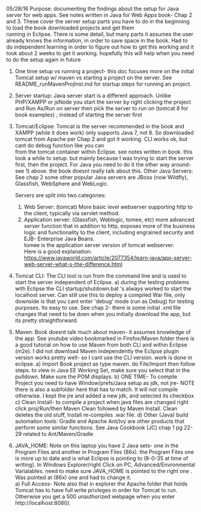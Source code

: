 05/28/16
Purpose: documenting the findings about the setup for Java server for web apps.  See notes written in Java for Web Apps book- Chap 
 2 and 3.  These cover the server setup parts you have to do in the beginning to load the book downloaded projects and get them     
 running in Eclipse. There is some detail, but many parts it assumes the user already knows the information, in order to save space 
 in the book.  Had to do independent learning
 in order to figure out how to get this working and it took about 2 weeks to get it working.
 hopefully this will help when you need to do the setup again in future

1) One time setup vs running a project- this doc focuses more on the initial Tomcat setup w/ maven vs starting a project on the server. See README_runMavenProjInst.md for startup steps for running an project. 

2) Server startup: Java server start is a different approach.  Unlike PHP/XAMPP or jsNode you start the server by right clicking
   the project and Run As/Run on server then pick the server to run on (tomcat 8 for book examples)
   ; instead of starting the server first

3) Tomcat/Eclipse: Tomcat is the server recommended in the book and XAMPP (while it does work) only supports Java 7, not 8.  So
	downloaded tomcat from Apache per Chap 2 and got it working.  CLI works ok, but cant do debug function like you can  
	from the tomcat container within Eclipse.   see notes written in book.  this took a while to setup.  but mainly because
	I was trying to start the server first, then the project.  For Java you need to do it the other way around- see 1) above.
	the book doesnt really talk about this.
	Other Java Servers: See chap 2 some other popular Java servers are JBoss (now Wildfly), Glassfish, WebSphere and WebLogic.
	
	
   Servers are split into two categories:
	1) Web Server: (tomcat) More basic level webserver supporting http to the client, typically via servlet method.
	2) Application server: (Glassfish, Weblogic, tomee, etc) more advanced server function that in addition to http, exposes more of 
	the business logic and functionality to the client, including engrained security and EJB- Enterprise Java Beans.  
	tomee is the application server version of tomcat webserver.  
	Here is a good explanation: https://www.javaworld.com/article/2077354/learn-java/app-server-web-server-what-s-the-difference.html
	

3) Tomcat CLI: The CLI tool is run from the command line and is used to start the server independent of Eclipse.
	a) during the testing problems with Eclipse the CLI startup/shutdown.bat 's always worked to start the localhost
	server.  Can still use this to deploy a compiled War file, only downside is that you cant enter 'debug' mode (run as Debug)
	for testing purposes.  Its easy to use.  See chap 2- there is some initial .xml file changes that need to be doen
	when you initially download the app, but its pretty straightforward.

4) Maven: Book doesnt talk much about maven- it assumes knowledge of the app.  See youtube video bookmarked in Firefox/Maven folder
  there is a good tutorial on how to use Maven from both CLI and within Eclipse (m2e).  I did not download Maven independently
  the Eclipse plugin version works pretty well- so I cant use the CLI version.  work is done in eclipse.
	a) Import Book project as type maven. do File/Import then follow steps.  to view in Java EE Working Set, make 
	  sure you select that in the pulldown.  Make sure the POM displays.
	b) ONE TIME- To compile Project you need to have Window/prefs/Java setup as jdk, not jre- NOTE there is also a subfolder here that has
	  to match.  It will not compile otherwise.  I kept the jre and added a new jdk, and selected its checkbox
	c) Clean Install- to compile a project when java files are changed right click proj/Run/then Maven Clean followed
	  by Maven Install.  Clean deletes the old stuff, Install re-compiles .war file.
	 d) Other (Java) build automation tools: Gradle and Apache Ant/Ivy are other products that perform some similar functions.  See Java Cookbook (JC) chap 1 pg 22-29 related to Ant/Maven/Gradle

4) JAVA_HOME: Note on this laptop you have 2 Java sets- one in the Program Files and another in Program Files (86x).  the 
  Program Files one is more up to date and is what Eclipse is pointing to (8-0-35 at time of writing).  In Windows
  Explorer/right Click on PC, Advanced/Envronmental Varialables.  need to make sure JAVA_HOME is pointed to the right one
  .  Was pointed at (86x) one and had to change it.  
  a) Full Access- Note also that in explorer the Apache folder that holds Tomcat has to have full write privleges in
    order for Tomcat to run.  Otherwise you get a 500 unauthorized webpage when you enter http://localhost:8080/.